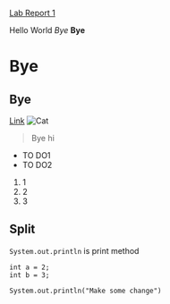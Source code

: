 
[Lab Report 1](https://tiyazhan.github.io/cse15l-lab-reports/lab-report-1-week-0.html)


Hello World
*Bye*
**Bye**
# Bye
## Bye
[Link](https://tiyazhan.github.io/cse15l-lab-reports/random.html)
![Cat](https://www.freeiconspng.com/uploads/cat-png-17.png)

> Bye
> hi

* TO DO1
* TO DO2

1. 1
2. 2
3. 3

Split
---

`System.out.println` is print method

```
int a = 2;
int b = 3;
```

```
System.out.println("Make some change")
```
